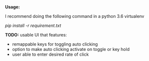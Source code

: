 **Usage:**

I recommend doing the following command in a python 3.6 virtualenv

*pip install -r requirement.txt*

**TODO:**
usable UI that features:
- remappable keys for toggling auto clicking
- option to make auto clicking activate on toggle or key hold
- user able to enter desired rate of click